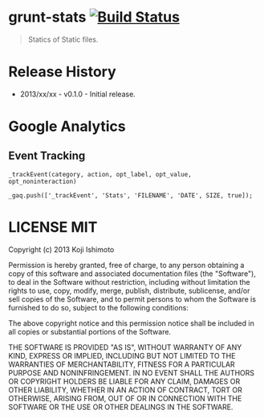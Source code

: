 # grunt-stats [![Build Status](https://secure.travis-ci.org/t32k/grunt-stats.png?branch=master)](http://travis-ci.org/t32k/grunt-stats)

> Statics of Static files.

# Release History

+ 2013/xx/xx - v0.1.0 - Initial release.


# Google Analytics

## Event Tracking

`_trackEvent(category, action, opt_label, opt_value, opt_noninteraction)`

`_gaq.push(['_trackEvent', 'Stats', 'FILENAME', 'DATE', SIZE, true]);`


# LICENSE MIT

Copyright (c) 2013 Koji Ishimoto

Permission is hereby granted, free of charge, to any person
obtaining a copy of this software and associated documentation
files (the "Software"), to deal in the Software without
restriction, including without limitation the rights to use,
copy, modify, merge, publish, distribute, sublicense, and/or sell
copies of the Software, and to permit persons to whom the
Software is furnished to do so, subject to the following
conditions:

The above copyright notice and this permission notice shall be
included in all copies or substantial portions of the Software.

THE SOFTWARE IS PROVIDED "AS IS", WITHOUT WARRANTY OF ANY KIND,
EXPRESS OR IMPLIED, INCLUDING BUT NOT LIMITED TO THE WARRANTIES
OF MERCHANTABILITY, FITNESS FOR A PARTICULAR PURPOSE AND
NONINFRINGEMENT. IN NO EVENT SHALL THE AUTHORS OR COPYRIGHT
HOLDERS BE LIABLE FOR ANY CLAIM, DAMAGES OR OTHER LIABILITY,
WHETHER IN AN ACTION OF CONTRACT, TORT OR OTHERWISE, ARISING
FROM, OUT OF OR IN CONNECTION WITH THE SOFTWARE OR THE USE OR
OTHER DEALINGS IN THE SOFTWARE.
